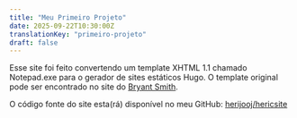 ```yaml
---
title: "Meu Primeiro Projeto"
date: 2025-09-22T10:30:00Z
translationKey: "primeiro-projeto"
draft: false
---
```


Esse site foi feito convertendo um template XHTML 1.1 chamado Notepad.exe para o gerador de sites estáticos Hugo. O template original pode ser encontrado no site do [Bryant Smith](http://www.bryantsmith.com/template/notepad/).

O código fonte do site esta(rá) disponível no meu GitHub: [herijooj/hericsite](https://github.com/herijooj/hericsite)
